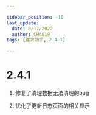 ```yaml
---

sidebar_position: -10
last_update:
  date: 8/17/2022
  author: CH4019
tags: [建大助手, 2.4.1]

---
```


# 2.4.1

1. 修复了清理数据无法清理的bug

2. 优化了更新日志页面的相关显示
